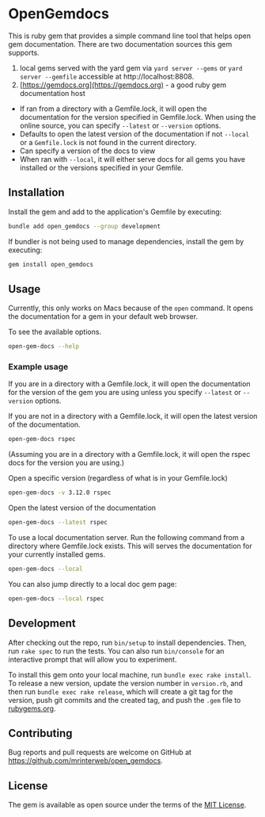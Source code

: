 # OpenGemdocs

This is ruby gem that provides a simple command line tool that helps open gem documentation. There are two documentation sources this gem supports.

1. local gems served with the yard gem via `yard server --gems` or `yard server --gemfile` accessible at http://localhost:8808.
2. [https://gemdocs.org](https://gemdocs.org) - a good ruby gem documentation host

* If ran from a directory with a Gemfile.lock, it will open the documentation for the version specified in Gemfile.lock. When using the online source, you can specify `--latest` or `--version` options.
* Defaults to open the latest version of the documentation if not `--local` or a `Gemfile.lock` is not found in the current directory.
* Can specify a version of the docs to view
* When ran with `--local`, it will either serve docs for all gems you have installed or the versions specified in your Gemfile.

## Installation

Install the gem and add to the application's Gemfile by executing:

```bash
bundle add open_gemdocs --group development
```

If bundler is not being used to manage dependencies, install the gem by executing:

```bash
gem install open_gemdocs
```

## Usage

Currently, this only works on Macs because of the `open` command. It opens the documentation for a gem in your default web browser.

To see the available options.
```bash
open-gem-docs --help
```

### Example usage
If you are in a directory with a Gemfile.lock, it will open the documentation for the version of the gem you are using unless you specify `--latest` or `--version` options.

If you are not in a directory with a Gemfile.lock, it will open the latest version of the documentation.
```bash
open-gem-docs rspec
```
(Assuming you are in a directory with a Gemfile.lock, it will open the rspec docs for the version you are using.)

Open a specific version (regardless of what is in your Gemfile.lock)
```bash
open-gem-docs -v 3.12.0 rspec
```

Open the latest version of the documentation
```bash
open-gem-docs --latest rspec
```

To use a local documentation server. Run the following command from a directory where Gemfile.lock exists. This will serves the documentation for your currently installed gems.
```bash
open-gem-docs --local
```

You can also jump directly to a local doc gem page:
```bash
open-gem-docs --local rspec
```

## Development

After checking out the repo, run `bin/setup` to install dependencies. Then, run `rake spec` to run the tests. You can also run `bin/console` for an interactive prompt that will allow you to experiment.

To install this gem onto your local machine, run `bundle exec rake install`. To release a new version, update the version number in `version.rb`, and then run `bundle exec rake release`, which will create a git tag for the version, push git commits and the created tag, and push the `.gem` file to [rubygems.org](https://rubygems.org).

## Contributing

Bug reports and pull requests are welcome on GitHub at https://github.com/mrinterweb/open_gemdocs.

## License

The gem is available as open source under the terms of the [MIT License](https://opensource.org/licenses/MIT).
